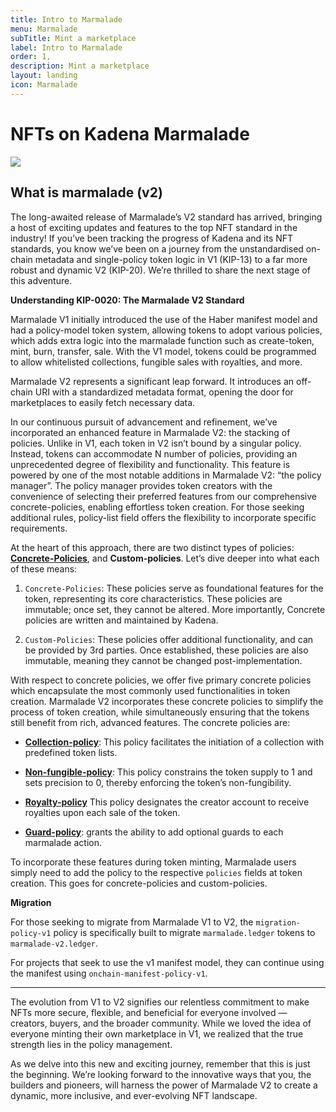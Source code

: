 ```yaml
---
title: Intro to Marmalade
menu: Marmalade
subTitle: Mint a marketplace
label: Intro to Marmalade
order: 1,
description: Mint a marketplace
layout: landing
icon: Marmalade
---
```


# NFTs on Kadena Marmalade

![](https://github.com/kadena-io/marmalade/assets/1943024/4c70a121-a34f-47dc-988d-ebe064cc5945)

## What is marmalade (v2)

The long-awaited release of Marmalade’s V2 standard has arrived, bringing a host
of exciting updates and features to the top NFT standard in the industry! If
you’ve been tracking the progress of Kadena and its NFT standards, you know
we’ve been on a journey from the unstandardised on-chain metadata and
single-policy token logic in V1 (KIP-13) to a far more robust and dynamic V2
(KIP-20). We’re thrilled to share the next stage of this adventure.

**Understanding KIP-0020: The Marmalade V2 Standard**

Marmalade V1 initially introduced the use of the Haber manifest model and had a
policy-model token system, allowing tokens to adopt various policies, which adds
extra logic into the marmalade function such as create-token, mint, burn,
transfer, sale. With the V1 model, tokens could be programmed to allow
whitelisted collections, fungible sales with royalties, and more.

Marmalade V2 represents a significant leap forward. It introduces an off-chain
URI with a standardized metadata format, opening the door for marketplaces to
easily fetch necessary data.

In our continuous pursuit of advancement and refinement, we’ve incorporated an
enhanced feature in Marmalade V2: the stacking of policies. Unlike in V1, each
token in V2 isn’t bound by a singular policy. Instead, tokens can accommodate N
number of policies, providing an unprecedented degree of flexibility and
functionality. This feature is powered by one of the most notable additions in
Marmalade V2: “the policy manager”. The policy manager provides token creators
with the convenience of selecting their preferred features from our
comprehensive concrete-policies, enabling effortless token creation. For those
seeking additional rules, policy-list field offers the flexibility to
incorporate specific requirements.

At the heart of this approach, there are two distinct types of policies:
**[Concrete-Policies](/docs/marmalade/concrete-policies)**, and
**Custom-policies**. Let’s dive deeper into what each of these means:

1.  `Concrete-Policies`: These policies serve as foundational features for the
    token, representing its core characteristics. These policies are immutable;
    once set, they cannot be altered. More importantly, Concrete policies are
    written and maintained by Kadena.

2.  `Custom-Policies`: These policies offer additional functionality, and can be
    provided by 3rd parties. Once established, these policies are also
    immutable, meaning they cannot be changed post-implementation.

With respect to concrete policies, we offer five primary concrete policies which
encapsulate the most commonly used functionalities in token creation. Marmalade
V2 incorporates these concrete policies to simplify the process of token
creation, while simultaneously ensuring that the tokens still benefit from rich,
advanced features. The concrete policies are:

- **[Collection-policy](/docs/marmalade/concrete-policies/collection-policy)**:
  This policy facilitates the initiation of a collection with predefined token
  lists.

- **[Non-fungible-policy](/docs/marmalade/concrete-policies/non-fungible-policy)**:
  This policy constrains the token supply to 1 and sets precision to 0, thereby
  enforcing the token’s non-fungibility.

- **[Royalty-policy](/docs/marmalade/concrete-policies/royalty-policy)** This
  policy designates the creator account to receive royalties upon each sale of
  the token.

- **[Guard-policy](/docs/marmalade/concrete-policies/guard-policy)**: grants the
  ability to add optional guards to each marmalade action.

To incorporate these features during token minting, Marmalade users simply need
to add the policy to the respective `policies` fields at token creation. This
goes for concrete-policies and custom-policies.

**Migration**

For those seeking to migrate from Marmalade V1 to V2, the `migration-policy-v1`
policy is specifically built to migrate `marmalade.ledger` tokens to
`marmalade-v2.ledger`.

For projects that seek to use the v1 manifest model, they can continue using the
manifest using `onchain-manifest-policy-v1`.

---

The evolution from V1 to V2 signifies our relentless commitment to make NFTs
more secure, flexible, and beneficial for everyone involved — creators, buyers,
and the broader community. While we loved the idea of everyone minting their own
marketplace in V1, we realized that the true strength lies in the policy
management.

As we delve into this new and exciting journey, remember that this is just the
beginning. We’re looking forward to the innovative ways that you, the builders
and pioneers, will harness the power of Marmalade V2 to create a dynamic, more
inclusive, and ever-evolving NFT landscape.
